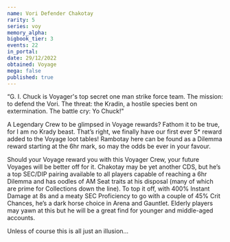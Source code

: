 ```yaml
---
name: Vori Defender Chakotay
rarity: 5
series: voy
memory_alpha:
bigbook_tier: 3
events: 22
in_portal:
date: 29/12/2022
obtained: Voyage
mega: false
published: true
---
```


“G. I. Chuck is Voyager's top secret one man strike force team. The mission: to defend the Vori. The threat: the Kradin, a hostile species bent on extermination. The battle cry: Yo Chuck!"

A Legendary Crew to be glimpsed in Voyage rewards? Fathom it to be true, for I am no Krady beast. That’s right, we finally have our first ever 5* reward added to the Voyage loot tables! Rambotay here can be found as a Dilemma reward starting at the 6hr mark, so may the odds be ever in your favour.

Should your Voyage reward you with this Voyager Crew, your future Voyages will be better off for it. Chakotay may be yet another CDS, but he’s a top SEC/DIP pairing available to all players capable of reaching a 6hr Dilemma and has oodles of AM Seat traits at his disposal (many of which are prime for Collections down the line). To top it off, with 400% Instant Damage at 8s and a meaty SEC Proficiency to go with a couple of 45% Crit Chances, he’s a dark horse choice in Arena and Gauntlet. Elderly players may yawn at this but he will be a great find for younger and middle-aged accounts.

Unless of course this is all just an illusion…
